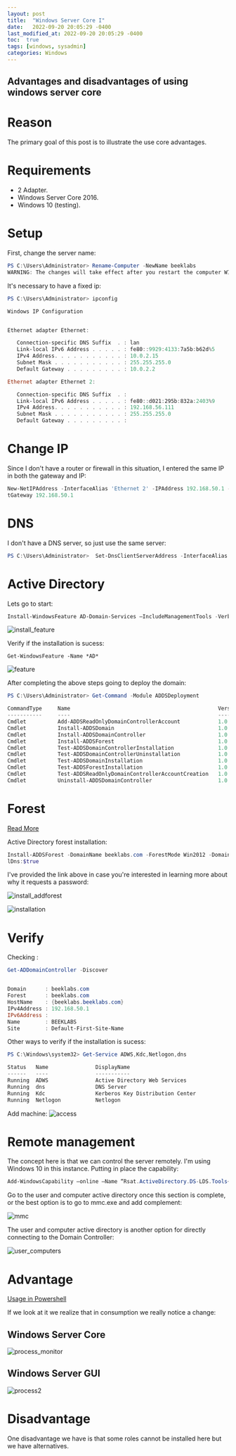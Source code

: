 ```yaml
---
layout: post
title:  "Windows Server Core I"
date:   2022-09-20 20:05:29 -0400
last_modified_at: 2022-09-20 20:05:29 -0400
toc:  true
tags: [windows, sysadmin]
categories: Windows
---
```


Advantages and disadvantages of using windows server core
---

# Reason

The primary goal of this post is to illustrate the use core advantages.

# Requirements

* 2 Adapter.
* Windows Server Core 2016.
* Windows 10 (testing).

# Setup 

First, change the server name:

```powershell
PS C:\Users\Administrator> Rename-Computer -NewName beeklabs
WARNING: The changes will take effect after you restart the computer WIN-FOQJI0KAEKI.
```

It's necessary to have a fixed ip:

```powershell
PS C:\Users\Administrator> ipconfig

Windows IP Configuration


Ethernet adapter Ethernet:

   Connection-specific DNS Suffix  . : lan
   Link-local IPv6 Address . . . . . : fe80::9929:4133:7a5b:b62d%5
   IPv4 Address. . . . . . . . . . . : 10.0.2.15
   Subnet Mask . . . . . . . . . . . : 255.255.255.0
   Default Gateway . . . . . . . . . : 10.0.2.2

Ethernet adapter Ethernet 2:

   Connection-specific DNS Suffix  . :
   Link-local IPv6 Address . . . . . : fe80::d021:295b:832a:2403%9
   IPv4 Address. . . . . . . . . . . : 192.168.56.111
   Subnet Mask . . . . . . . . . . . : 255.255.255.0
   Default Gateway . . . . . . . . . :
```


# Change IP

Since I don't have a router or firewall in this situation, I entered the same IP in both the gateway and IP:

```powershell
New-NetIPAddress -InterfaceAlias 'Ethernet 2' -IPAddress 192.168.50.1 -AddressFamily IPv4 -PrefixLength 24 -Defaul
tGateway 192.168.50.1
```

# DNS 

I don't have a DNS server, so just use the same server:

```powershell
PS C:\Users\Administrator>  Set-DnsClientServerAddress -InterfaceAlias Ethernet -ServerAddresses 192.168.50.1
```

# Active Directory

Lets go to start:

```powershell
Install-WindowsFeature AD-Domain-Services –IncludeManagementTools -Verbose
```

![install_feature](https://user-images.githubusercontent.com/76759292/191386174-82ebd5cf-3515-4ee9-ae93-4267ab3b1534.png)

Verify if the installation is sucess:

`Get-WindowsFeature -Name *AD*`

![feature](https://user-images.githubusercontent.com/76759292/191386234-d083a769-129e-4dbe-99d1-ac3ac217fc9f.png)

After completing the above steps going to deploy the domain:

```powershell
PS C:\Users\Administrator> Get-Command -Module ADDSDeployment

CommandType     Name                                               Version    Source
-----------     ----                                               -------    ------
Cmdlet          Add-ADDSReadOnlyDomainControllerAccount            1.0.0.0    ADDSDeployment
Cmdlet          Install-ADDSDomain                                 1.0.0.0    ADDSDeployment
Cmdlet          Install-ADDSDomainController                       1.0.0.0    ADDSDeployment
Cmdlet          Install-ADDSForest                                 1.0.0.0    ADDSDeployment
Cmdlet          Test-ADDSDomainControllerInstallation              1.0.0.0    ADDSDeployment
Cmdlet          Test-ADDSDomainControllerUninstallation            1.0.0.0    ADDSDeployment
Cmdlet          Test-ADDSDomainInstallation                        1.0.0.0    ADDSDeployment
Cmdlet          Test-ADDSForestInstallation                        1.0.0.0    ADDSDeployment
Cmdlet          Test-ADDSReadOnlyDomainControllerAccountCreation   1.0.0.0    ADDSDeployment
Cmdlet          Uninstall-ADDSDomainController                     1.0.0.0    ADDSDeployment
```

# Forest

[Read More](https://docs.microsoft.com/en-us/powershell/module/addsdeployment/install-addsdomaincontroller?view=windowsserver2022-ps)

Active Directory forest installation:

```powershell
Install-ADDSForest -DomainName beeklabs.com -ForestMode Win2012 -DomainMode Win2012 -DomainNetbiosName BEEK -Instal
lDns:$true
```

I've provided the link above in case you're interested in learning more about why it requests a password:

![install_addforest](https://user-images.githubusercontent.com/76759292/191386272-f675f3ac-724e-4407-9d6e-c7b5fdeb7968.png)

![installation](https://user-images.githubusercontent.com/76759292/191386296-31db6112-7862-45f3-afab-0be8ff8ebdea.png)


# Verify

Checking :

```powershell
Get-ADDomainController -Discover


Domain      : beeklabs.com
Forest      : beeklabs.com
HostName    : {beeklabs.beeklabs.com}
IPv4Address : 192.168.50.1
IPv6Address :
Name        : BEEKLABS
Site        : Default-First-Site-Name
```

Other ways to verify if the installation is sucess:

```powershell
PS C:\Windows\system32> Get-Service ADWS,Kdc,Netlogon,dns

Status   Name               DisplayName
------   ----               -----------
Running  ADWS               Active Directory Web Services
Running  dns                DNS Server
Running  Kdc                Kerberos Key Distribution Center
Running  Netlogon           Netlogon
```

Add machine:
![access](https://user-images.githubusercontent.com/76759292/191386317-1f23364d-bb60-45f8-a337-4cb282d3d5f6.png)

# Remote management

The concept here is that we can control the server remotely. I'm using Windows 10 in this instance. Putting in place the capability:

```powershell
Add-WindowsCapability –online –Name “Rsat.ActiveDirectory.DS-LDS.Tools~~~~0.0.1.0”
```


Go to the user and computer active directory once this section is complete, or the best option is to go to mmc.exe and add complement:

![mmc](https://user-images.githubusercontent.com/76759292/191386349-915ef1db-bb6b-49c6-8bee-3e52db1a92da.png)


The user and computer active directory is another option for directly connecting to the Domain Controller:

![user_computers](https://user-images.githubusercontent.com/76759292/191386365-e413d1bb-08cf-49ce-98cb-817b68e24cc7.png)


# Advantage

[Usage in Powershell](https://gist.github.com/b3nj1-1/682b9e63c8270cd02518441a29099fd8)

If we look at it we realize that in consumption we really notice a change:

## Windows Server Core
![process_monitor](https://user-images.githubusercontent.com/76759292/191386400-e78b0f25-75b0-4f9a-a8be-9ec956ca8bf8.png)

## Windows Server GUI

![process2](https://user-images.githubusercontent.com/76759292/191386417-c8900916-4e9e-492d-acdd-25ac0035da34.png)


# Disadvantage

One disadvantage we have is that some roles cannot be installed here but we have alternatives.
